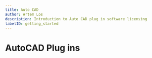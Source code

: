 ```yaml
---
title: Auto CAD
author: Artem Los
description: Introduction to Auto CAD plug in software licensing
labelID: getting_started
---
```


# AutoCAD Plug ins

